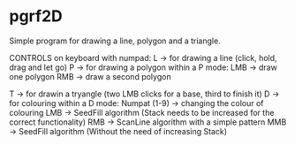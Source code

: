 # pgrf2D
Simple program for drawing a line, polygon and a triangle.

CONTROLS on keyboard with numpad:
L -> for drawing a line (click, hold, drag and let go)
P -> for drawing a polygon
  within a P mode:
    LMB -> draw one polygon
    RMB -> draw a second polygon
  
T -> for drawin a tryangle (two LMB clicks for a base, third to finish it)
D -> for colouring
  within a D mode:
    Numpat (1-9) -> changing the colour of colouring
    LMB -> SeedFill algorithm (Stack needs to be increased for the correct functionality)
    RMB -> ScanLine algorithm with a simple pattern
    MMB -> SeedFill algorithm (Without the need of increasing Stack)
